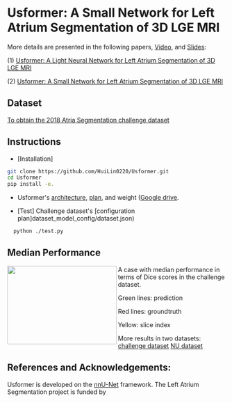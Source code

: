 # Usformer: A Small Network for Left Atrium Segmentation of 3D LGE MRI
More details are presented in the following papers, [Video](https://www.youtube.com/watch?v=4Mu5rgfUwoE), and [Slides](https://drive.google.com/file/d/1pWzuMKeXzwozWLsFPUuOCRv1JYvT-KXy/view): 

(1) [Usformer: A Light Neural Network for Left Atrium Segmentation of 3D LGE MRI](https://ieeexplore.ieee.org/abstract/document/10289839)

(2) [Usformer: A Small Network for Left Atrium Segmentation of 3D LGE MRI](https://doi.org/10.1016/j.heliyon.2024.e28539)






## Dataset

[To obtain the 2018 Atria Segmentation challenge dataset](https://www.cardiacatlas.org/atriaseg2018-challenge/atria-seg-data/)


## Instructions
- [Installation]
```bash
git clone https://github.com/HuiLin0220/Usformer.git
cd Usformer
pip install -e.
```
- Usformer's [architecture](nnunetv2/dynamic_network_architectures/architectures/unet.py), [plan](dataset_model_config/plan.json), and weight ([Google drive](https://drive.google.com/file/d/1CS6mGbT85mCE4MF28Guiic_G6d1r6oe1/view?usp=sharing).
  
- [Test]
  Challenge dataset's [configuration plan]dataset_model_config/dataset.json)
```bash
  python ./test.py
```
  

## Median Performance
<img align="left" width="252" height="180" src="/results/challenge_dataset.gif"> A case with median performance in terms of Dice scores in the challenge dataset.

Green lines: prediction

Red lines: groundtruth

Yellow: slice index

More results in two datasets:
[challenge dataset](https://ars.els-cdn.com/content/image/1-s2.0-S2405844024045705-mmc1.mp4)
[NU dataset](https://ars.els-cdn.com/content/image/1-s2.0-S2405844024045705-mmc2.mp4)

## References and Acknowledgements:
Usformer is developed on the [nnU-Net](https://github.com/MIC-DKFZ/nnUNet) framework. The  Left Atrium Segmentation project is funded by
     

